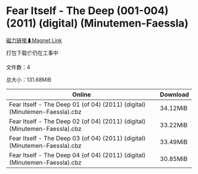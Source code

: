 # Fear Itself - The Deep (001-004) (2011) (digital) (Minutemen-Faessla)

[磁力链接⬇Magnet Link](magnet:?xt=urn:btih:6690d486dee22feb473fb9111d6fe07f8ec826af&dn=Fear%20Itself%20-%20The%20Deep%20%28001-004%29%20%282011%29%20%28digital%29%20%28Minutemen-Faessla%29)

打包下载📦仍在工事中

文件数：4

总大小：131.68MiB

Online | Download
--- | ---
Fear Itself - The Deep 01 (of 04) (2011) (digital) (Minutemen-Faessla).cbz | 34.12MiB
Fear Itself - The Deep 02 (of 04) (2011) (digital) (Minutemen-Faessla).cbz | 33.22MiB
Fear Itself - The Deep 03 (of 04) (2011) (digital) (Minutemen-Faessla).cbz | 33.49MiB
Fear Itself - The Deep 04 (of 04) (2011) (digital) (Minutemen-Faessla).cbz | 30.85MiB